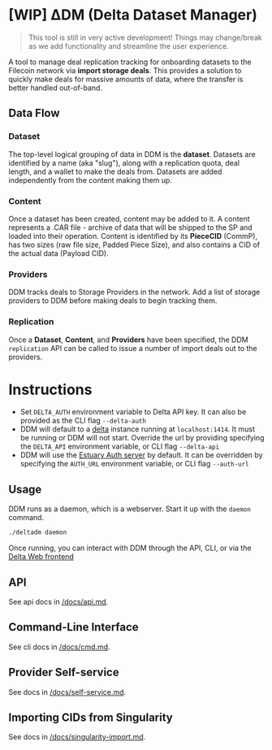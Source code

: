 # [WIP] ΔDM (Delta Dataset Manager)

> This tool is still in very active development! Things may change/break as we add functionality and streamline the user experience.

A tool to manage deal replication tracking for onboarding datasets to the Filecoin network via **import storage deals**. This provides a solution to quickly make deals for massive amounts of data, where the transfer is better handled out-of-band. 

## Data Flow

### Dataset
The top-level logical grouping of data in DDM is the **dataset**. Datasets are identified by a name (aka "slug"), along with a replication quota, deal length, and a wallet to make the deals from.
Datasets are added independently from the content making them up. 

### Content
Once a dataset has been created, content may be added to it. A content represents a .CAR file - archive of data that will be shipped to the SP and loaded into their operation. Content is identified by its **PieceCID** (CommP), has two sizes (raw file size, Padded Piece Size), and also contains a CID of the actual data (Payload CID).

### Providers
DDM tracks deals to Storage Providers in the network. Add a list of storage providers to DDM before making deals to begin tracking them.


### Replication
Once a **Dataset**, **Content**, and **Providers** have been specified, the DDM `replication` API can be called to issue a number of import deals out to the providers. 


# Instructions

- Set `DELTA_AUTH` environment variable to Delta API key. It can also be provided as the CLI flag `--delta-auth`
- DDM will default to a [delta](https://github.com/application-research/delta) instance running at `localhost:1414`. It must be running or DDM will not start. Override the url by providing specifying the `DELTA_API` environment variable, or CLI flag `--delta-api`
- DDM will use the [Estuary Auth server](https://github.com/application-research/estuary-auth/) by default. It can be overridden by specifying the `AUTH_URL` environment variable, or CLI flag `--auth-url`

## Usage
DDM runs as a daemon, which is a webserver. Start it up with the `daemon` command.
```bash
./deltadm daemon
```

Once running, you can interact with DDM through the API, CLI, or via the [Delta Web frontend](https://github.com/application-research/delta-nextjs-client/)

## API
See api docs in [/docs/api.md](/docs/api.md).

## Command-Line Interface
See cli docs in [/docs/cmd.md](/docs/cmd.md).

## Provider Self-service
See docs in [/docs/self-service.md](/docs/self-service.md).

## Importing CIDs from Singularity
See docs in [/docs/singularity-import.md](/docs/singularity-import.md).